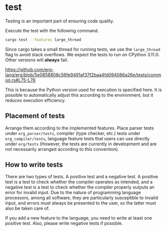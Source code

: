 # test

Testing is an important part of ensuring code quality.

Execute the test with the following command.

``` sh
cargo test --features large_thread
```

Since cargo takes a small thread for running tests, we use the `large_thread` flag to avoid stack overflows.
We expect the tests to run on CPython 3.11.0. Other versions will __always__ fail.

https://github.com/erg-lang/erg/blob/5e0858808c56fe9491af37f2baa4fd094086a26e/tests/common.rs#L75-L76

This is because the Python version used for execution is specified here.
It is possible to automatically adjust this according to the environment, but it reduces execution efficiency.

## Placement of tests

Arrange them according to the implemented features. Place parser tests under `erg_parser/tests`, compiler (type checker, etc.) tests under `erg_compiler/tests`, language feature tests that users can use directly under `erg/tests` (However, the tests are currently in development and are not necessarily arranged according to this convention).

## How to write tests

There are two types of tests. A positive test and a negative test.
A positive test is a test to check whether the compiler operates as intended, and a negative test is a test to check whether the compiler properly outputs an error for invalid input.
Due to the nature of programming language processors, among all software, they are particularly susceptible to invalid input, and errors must always be presented to the user, so the latter must also be taken care of.

If you add a new feature to the language, you need to write at least one positive test. Also, please write negative tests if possible.
